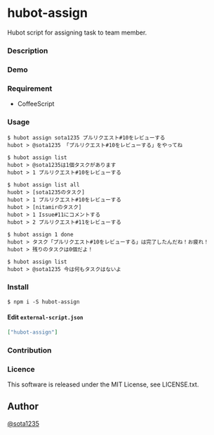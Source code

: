 hubot-assign
====

Hubot script for assigning task to team member.

### Description

### Demo

### Requirement

- CoffeeScript

### Usage

```
$ hubot assign sota1235 プルリクエスト#10をレビューする
hubot > @sota1235 「プルリクエスト#10をレビューする」をやってね

$ hubot assign list
hubot > @sota1235は1個タスクがあります
hubot > 1 プルリクエスト#10をレビューする

$ hubot assign list all
huobt > [sota1235のタスク]
hubot > 1 プルリクエスト#10をレビューする
hubot > [nitamirのタスク]
hubot > 1 Issue#11にコメントする
hubot > 2 プルリクエスト#11をレビューする

$ hubot assign 1 done
hubot > タスク「プルリクエスト#10をレビューする」は完了したんだね！お疲れ！
hubot > 残りのタスクは0個だよ！

$ hubot assign list
hubot > @sota1235 今は何もタスクはないよ
```

### Install

```shell
$ npm i -S hubot-assign
```

#### Edit `external-script.json`

```json
["hubot-assign"]
```

### Contribution

### Licence

This software is released under the MIT License, see LICENSE.txt.

## Author

[@sota1235](https://github.com/sota1235)
